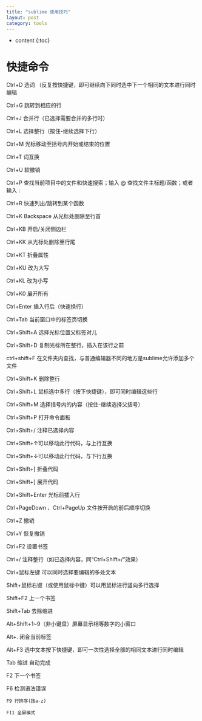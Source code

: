 ```yaml
---
title: "sublime 使用技巧"
layout: post
category: tools
---
```


* content
{:toc}

# 快捷命令

  Ctrl+D 选词 （反复按快捷键，即可继续向下同时选中下一个相同的文本进行同时编辑

   Ctrl+G 跳转到相应的行
  
   Ctrl+J 合并行（已选择需要合并的多行时）
   
   Ctrl+L 选择整行（按住-继续选择下行）
   
   Ctrl+M 光标移动至括号内开始或结束的位置
   
   Ctrl+T 词互换
   
   Ctrl+U 软撤销
   
   Ctrl+P 查找当前项目中的文件和快速搜索；输入 @ 查找文件主标题/函数；或者输入 :
   
   Ctrl+R 快速列出/跳转到某个函数
   
   Ctrl+K Backspace 从光标处删除至行首
   
   Ctrl+KB 开启/关闭侧边栏
   
   Ctrl+KK 从光标处删除至行尾
   
   Ctrl+KT 折叠属性
   
   Ctrl+KU 改为大写
   
   Ctrl+KL 改为小写
   
   Ctrl+K0 展开所有
 
   Ctrl+Enter 插入行后（快速换行）
 
   Ctrl+Tab 当前窗口中的标签页切换
   
   Ctrl+Shift+A 选择光标位置父标签对儿
   
   Ctrl+Shift+D 复制光标所在整行，插入在该行之前
   
   ctrl+shift+F 在文件夹内查找，与普通编辑器不同的地方是sublime允许添加多个文件
   
   Ctrl+Shift+K 删除整行
   
   Ctrl+Shift+L 鼠标选中多行（按下快捷键），即可同时编辑这些行
   
   Ctrl+Shift+M 选择括号内的内容（按住-继续选择父括号）
   
   Ctrl+Shift+P 打开命令面板
   
   Ctrl+Shift+/ 注释已选择内容
   
   Ctrl+Shift+↑可以移动此行代码，与上行互换
   
   Ctrl+Shift+↓可以移动此行代码，与下行互换
   
   Ctrl+Shift+[ 折叠代码
   
   Ctrl+Shift+] 展开代码
   
   Ctrl+Shift+Enter 光标前插入行
   
   Ctrl+PageDown 、Ctrl+PageUp 文件按开启的前后顺序切换

   Ctrl+Z 撤销
   
   Ctrl+Y 恢复撤销
   
   Ctrl+F2 设置书签
   
   Ctrl+/ 注释整行（如已选择内容，同“Ctrl+Shift+/”效果）
   
   Ctrl+鼠标左键 可以同时选择要编辑的多处文本

   
   Shift+鼠标右键（或使用鼠标中键）可以用鼠标进行竖向多行选择
   
   Shift+F2 上一个书签
   
   Shift+Tab 去除缩进
   
   Alt+Shift+1~9（非小键盘）屏幕显示相等数字的小窗口

   Alt+. 闭合当前标签
   
   Alt+F3 选中文本按下快捷键，即可一次性选择全部的相同文本进行同时编辑

   Tab 缩进 自动完成

   F2 下一个书签
   
   F6 检测语法错误
   
	F9 行排序(按a-z)
   
	F11 全屏模式

